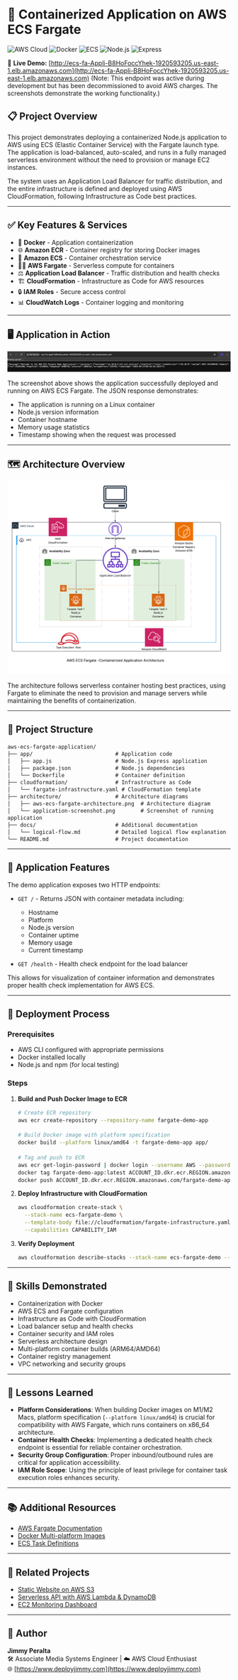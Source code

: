 # 🐳 Containerized Application on AWS ECS Fargate

![AWS Cloud](https://img.shields.io/badge/AWS-%23FF9900.svg?style=for-the-badge&logo=amazon-aws&logoColor=white)
![Docker](https://img.shields.io/badge/Docker-2496ED?style=for-the-badge&logo=docker&logoColor=white)
![ECS](https://img.shields.io/badge/ECS-FF9900?style=for-the-badge&logo=amazon-ecs&logoColor=white)
![Node.js](https://img.shields.io/badge/Node.js-339933?style=for-the-badge&logo=node.js&logoColor=white)
![Express](https://img.shields.io/badge/Express-000000?style=for-the-badge&logo=express&logoColor=white)

🔗 **Live Demo:** [http://ecs-fa-Appli-B8HoFoccYhek-1920593205.us-east-1.elb.amazonaws.com](http://ecs-fa-Appli-B8HoFoccYhek-1920593205.us-east-1.elb.amazonaws.com) (Note: This endpoint was active during development but has been decommissioned to avoid AWS charges. The screenshots demonstrate the working functionality.)

## 📋 Project Overview

This project demonstrates deploying a containerized Node.js application to AWS using ECS (Elastic Container Service) with the Fargate launch type. The application is load-balanced, auto-scaled, and runs in a fully managed serverless environment without the need to provision or manage EC2 instances.

The system uses an Application Load Balancer for traffic distribution, and the entire infrastructure is defined and deployed using AWS CloudFormation, following Infrastructure as Code best practices.

---

## ✅ Key Features & Services

- 🐳 **Docker** - Application containerization
- 🌐 **Amazon ECR** - Container registry for storing Docker images
- 🚢 **Amazon ECS** - Container orchestration service
- 🧙‍♂️ **AWS Fargate** - Serverless compute for containers
- ⚖️ **Application Load Balancer** - Traffic distribution and health checks
- 🏗️ **CloudFormation** - Infrastructure as Code for AWS resources
- 🔒 **IAM Roles** - Secure access control
- 📊 **CloudWatch Logs** - Container logging and monitoring

---

## 🖥️ Application in Action

![Application Screenshot](architecture/application-screenshot.png)

The screenshot above shows the application successfully deployed and running on AWS ECS Fargate. The JSON response demonstrates:
- The application is running on a Linux container
- Node.js version information
- Container hostname
- Memory usage statistics
- Timestamp showing when the request was processed

---

## 🗺️ Architecture Overview

![Architecture Diagram](architecture/aws-ecs-fargate-architecture.png)

The architecture follows serverless container hosting best practices, using Fargate to eliminate the need to provision and manage servers while maintaining the benefits of containerization.

---

## 📁 Project Structure

```
aws-ecs-fargate-application/
├── app/                          # Application code
│   ├── app.js                    # Node.js Express application
│   ├── package.json              # Node.js dependencies
│   └── Dockerfile                # Container definition
├── cloudformation/               # Infrastructure as Code
│   └── fargate-infrastructure.yaml # CloudFormation template
├── architecture/                 # Architecture diagrams
│   ├── aws-ecs-fargate-architecture.png  # Architecture diagram
│   └── application-screenshot.png        # Screenshot of running application
├── docs/                         # Additional documentation
│   └── logical-flow.md           # Detailed logical flow explanation
└── README.md                     # Project documentation
```

---

## 🧪 Application Features

The demo application exposes two HTTP endpoints:

- `GET /` - Returns JSON with container metadata including:
  - Hostname
  - Platform
  - Node.js version
  - Container uptime
  - Memory usage
  - Current timestamp

- `GET /health` - Health check endpoint for the load balancer

This allows for visualization of container information and demonstrates proper health check implementation for AWS ECS.

---

## 🚀 Deployment Process

### Prerequisites
- AWS CLI configured with appropriate permissions
- Docker installed locally
- Node.js and npm (for local testing)

### Steps

1. **Build and Push Docker Image to ECR**
   ```bash
   # Create ECR repository
   aws ecr create-repository --repository-name fargate-demo-app

   # Build Docker image with platform specification
   docker build --platform linux/amd64 -t fargate-demo-app app/

   # Tag and push to ECR
   aws ecr get-login-password | docker login --username AWS --password-stdin ACCOUNT_ID.dkr.ecr.REGION.amazonaws.com
   docker tag fargate-demo-app:latest ACCOUNT_ID.dkr.ecr.REGION.amazonaws.com/fargate-demo-app:latest
   docker push ACCOUNT_ID.dkr.ecr.REGION.amazonaws.com/fargate-demo-app:latest
   ```

2. **Deploy Infrastructure with CloudFormation**
   ```bash
   aws cloudformation create-stack \
     --stack-name ecs-fargate-demo \
     --template-body file://cloudformation/fargate-infrastructure.yaml \
     --capabilities CAPABILITY_IAM
   ```

3. **Verify Deployment**
   ```bash
   aws cloudformation describe-stacks --stack-name ecs-fargate-demo --query "Stacks[0].Outputs[?OutputKey=='LoadBalancerDNS'].OutputValue" --output text
   ```

---

## 🧠 Skills Demonstrated

- Containerization with Docker
- AWS ECS and Fargate configuration
- Infrastructure as Code with CloudFormation
- Load balancer setup and health checks
- Container security and IAM roles
- Serverless architecture design
- Multi-platform container builds (ARM64/AMD64)
- Container registry management
- VPC networking and security groups

---

## 📝 Lessons Learned

- **Platform Considerations**: When building Docker images on M1/M2 Macs, platform specification (`--platform linux/amd64`) is crucial for compatibility with AWS Fargate, which runs containers on x86_64 architecture.
- **Container Health Checks**: Implementing a dedicated health check endpoint is essential for reliable container orchestration.
- **Security Group Configuration**: Proper inbound/outbound rules are critical for application accessibility.
- **IAM Role Scope**: Using the principle of least privilege for container task execution roles enhances security.

---

## 📚 Additional Resources

- [AWS Fargate Documentation](https://docs.aws.amazon.com/AmazonECS/latest/developerguide/AWS_Fargate.html)
- [Docker Multi-platform Images](https://docs.docker.com/build/building/multi-platform/)
- [ECS Task Definitions](https://docs.aws.amazon.com/AmazonECS/latest/developerguide/task_definitions.html)

---

## 🔗 Related Projects

- [Static Website on AWS S3](https://github.com/jimmyperalta-dev/aws-ec2-s3-route53-webapp)
- [Serverless API with AWS Lambda & DynamoDB](https://github.com/jimmyperalta-dev/aws-serverless-dynamodb-api)
- [EC2 Monitoring Dashboard](https://github.com/jimmyperalta-dev/aws-ec2-monitoring-dashboard)

---

## 👤 Author

**Jimmy Peralta**  
🛠️ Associate Media Systems Engineer | ☁️ AWS Cloud Enthusiast  
🌐 [https://www.deployjimmy.com](https://www.deployjimmy.com)